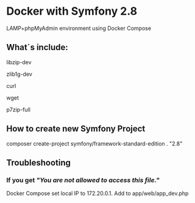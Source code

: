 # Docker with Symfony 2.8
LAMP+phpMyAdmin environment using Docker Compose

## What´s include:
libzip-dev

zlib1g-dev

curl

wget

p7zip-full

## How to create new Symfony Project
composer create-project symfony/framework-standard-edition . "2.8"

## Troubleshooting
### If you get *"You are not allowed to access this file."*
Docker Compose set local IP to 172.20.0.1. Add to app/web/app_dev.php
